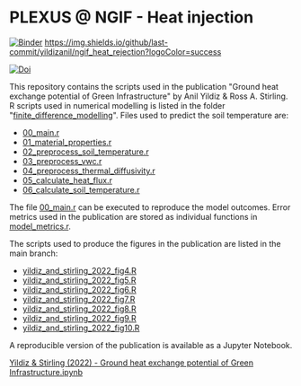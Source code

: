 # PLEXUS @ NGIF - Heat injection

[![Binder](https://mybinder.org/badge_logo.svg)](https://mybinder.org/v2/gh/yildizanil/ngif_heat_injection/HEAD) https://img.shields.io/github/last-commit/yildizanil/ngif_heat_rejection?logoColor=success

[![Doi](https://img.shields.io/badge/doi-10.1016%2Fj.geothermics.2022.102351-success)](https://doi.org/10.1016/j.geothermics.2022.102351)

This repository contains the scripts used in the publication "Ground heat exchange potential of Green Infrastructure" by Anil Yildiz & Ross A. Stirling. R scripts used in numerical modelling is listed in the folder "[finite_difference_modelling](https://github.com/yildizanil/NGIF_HeatRejection/tree/main/finite_difference_modelling)". Files used to predict the soil temperature are:

- [00_main.r](https://github.com/yildizanil/NGIF_HeatRejection/blob/main/finite_difference_modelling/00_main.r)
- [01_material_properties.r](https://github.com/yildizanil/NGIF_HeatRejection/blob/main/finite_difference_modelling/01_material_properties.r)
- [02_preprocess_soil_temperature.r](https://github.com/yildizanil/NGIF_HeatRejection/blob/main/finite_difference_modelling/02_preprocess_soil_temperature.r)
- [03_preprocess_vwc.r](https://github.com/yildizanil/NGIF_HeatRejection/blob/main/finite_difference_modelling/03_preprocess_vwc.r)
- [04_preprocess_thermal_díffusivity.r](https://github.com/yildizanil/NGIF_HeatRejection/blob/main/finite_difference_modelling/04_preprocess_thermal_díffusivity.r)
- [05_calculate_heat_flux.r](https://github.com/yildizanil/NGIF_HeatRejection/blob/main/finite_difference_modelling/05_calculate_heat_flux.r)
- [06_calculate_soil_temperature.r](https://github.com/yildizanil/NGIF_HeatRejection/blob/main/finite_difference_modelling/06_calculate_soil_temperature.r)

The file [00_main.r](https://github.com/yildizanil/NGIF_HeatRejection/blob/main/finite_difference_modelling/00_main.r) can be executed to reproduce the model outcomes. Error metrics used in the publication are stored as individual functions in [model_metrics.r](https://github.com/yildizanil/NGIF_HeatRejection/blob/main/finite_difference_modelling/model_metrics.r).

The scripts used to produce the figures in the publication are listed in the main branch:

- [yildiz_and_stirling_2022_fig4.R](https://github.com/yildizanil/NGIF_HeatRejection/blob/main/figure_scripts/yildiz_and_stirling_2022_fig4.R)
- [yildiz_and_stirling_2022_fig5.R](https://github.com/yildizanil/NGIF_HeatRejection/blob/main/figure_scripts/yildiz_and_stirling_2022_fig5.R)
- [yildiz_and_stirling_2022_fig6.R](https://github.com/yildizanil/NGIF_HeatRejection/blob/main/figure_scripts/yildiz_and_stirling_2022_fig6.R)
- [yildiz_and_stirling_2022_fig7.R](https://github.com/yildizanil/NGIF_HeatRejection/blob/main/figure_scripts/yildiz_and_stirling_2022_fig7.R)
- [yildiz_and_stirling_2022_fig8.R](https://github.com/yildizanil/NGIF_HeatRejection/blob/main/figure_scripts/yildiz_and_stirling_2022_fig8.R)
- [yildiz_and_stirling_2022_fig9.R](https://github.com/yildizanil/NGIF_HeatRejection/blob/main/figure_scripts/yildiz_and_stirling_2022_fig9.R)
- [yildiz_and_stirling_2022_fig10.R](https://github.com/yildizanil/NGIF_HeatRejection/blob/main/figure_scripts/yildiz_and_stirling_2022_fig10.R)

A reproducible version of the publication is available as a Jupyter Notebook.

[Yildiz & Stirling (2022) - Ground heat exchange potential of Green Infrastructure.ipynb](https://github.com/yildizanil/ngif_heat_injection/blob/main/yildiz_and_stirling_2022.ipynb)
